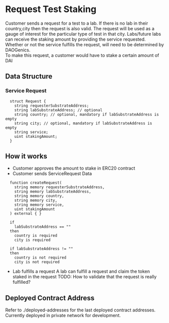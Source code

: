 # Request Test Staking
Customer sends a request for a test to a lab.
If there is no lab in their country,city then the request is also valid. The request will be used as a gauge of interest for the particular type of test in that city.
Labs/future labs can receive the staking amount by providing the service requested.
Whether or not the service fulfills the request, will need to be determined by DAOGenics.   
To make this request, a customer would have to stake a certain amount of DAI

## Data Structure
### Service Request
```solidity
  struct Request {
    string requesterSubstrateAddress;
    string labSubstrateAddress; // optional
    string country; // optional, mandatory if labSubstrateAddress is empty
    string city; // optional, mandatory if labSubstrateAddress is empty
    string service;
    uint stakingAmount;
  }
```

## How it works
- Customer approves the amount to stake in ERC20 contract 
- Customer sends ServiceRequest Data
```solidity
  function createRequest(
    string memory requesterSubstrateAddress,
    string memory labSubstrateAddress,
    string memory country,
    string memory city,
    string memory service,
    uint stakingAmount
  ) external { }

  if
    labSubstrateAddress == ""
  then 
    country is required
    city is required

  if labSubstrateAddress != ""
  then
    country is not required
    city is not required
```
- Lab fulfills a request
  A lab can fulfill a request and claim the token staked in the request
  TODO: How to validate that the request is really fulfilled?

## Deployed Contract Address
Refer to ./deployed-addresses for the last deployed contract addresses.
Currently deployed in private network for development.
